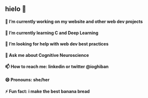 ## hielo 👋

#### 🔭 I’m currently working on my website and other web dev projects
#### 🌱 I’m currently learning C and Deep Learning
#### 🤔 I’m looking for help with web dev best practices
#### 💬 Ask me about Cognitive Neuroscience
#### 📫 How to reach me: linkedin or twitter @ioghiban
#### 😄 Pronouns: she/her
#### ⚡ Fun fact: i make the best banana bread

